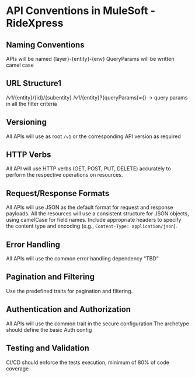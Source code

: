 # API Conventions in MuleSoft - RideXpress

## Naming Conventions
APIs will be named {layer}-{entity}-{env}
QueryParams will be written camel case

## URL Structure1
/v1/{entity}/{id}/{subentity}
/v1/{entity}?{queryParams}={} -> query params in all the filter criteria

## Versioning
All APIs will use as root `/v1` or the corresponding API version as required

## HTTP Verbs
All API will use HTTP verbs (GET, POST, PUT, DELETE) accurately to perform the respective operations on resources.

## Request/Response Formats
All APIs will use JSON as the default format for request and response payloads.
All the resources will use a consistent structure for JSON objects, using camelCase for field names.
Include appropriate headers to specify the content type and encoding (e.g., `Content-Type: application/json`).

## Error Handling
All APIs will use the common error handling dependency “TBD”  

## Pagination and Filtering
Use the predefined traits for pagination and filtering.

## Authentication and Authorization
All APIs will use the common trait in the secure configuration
The archetype should define the basic Auth config

## Testing and Validation
CI/CD should enforce the tests execution, minimum of 80% of code coverage
